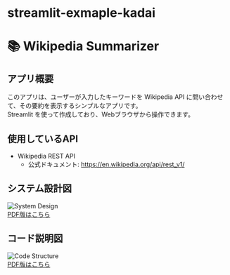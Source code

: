 # streamlit-exmaple-kadai
# 📚 Wikipedia Summarizer

## アプリ概要
このアプリは、ユーザーが入力したキーワードを Wikipedia API に問い合わせて、その要約を表示するシンプルなアプリです。  
Streamlit を使って作成しており、Webブラウザから操作できます。

## 使用しているAPI
- Wikipedia REST API  
  - 公式ドキュメント: https://en.wikipedia.org/api/rest_v1/



## システム設計図
![System Design](system_design.png)  
[PDF版はこちら](system_design.pdf)

## コード説明図
![Code Structure](code_structure.png)  
[PDF版はこちら](code_structure.pdf)

